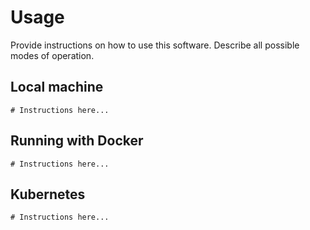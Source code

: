 # Usage

Provide instructions on how to use this software. Describe all possible modes of operation.

## Local machine

```
# Instructions here...
```

## Running with Docker

```
# Instructions here...
```

## Kubernetes

```
# Instructions here...
```